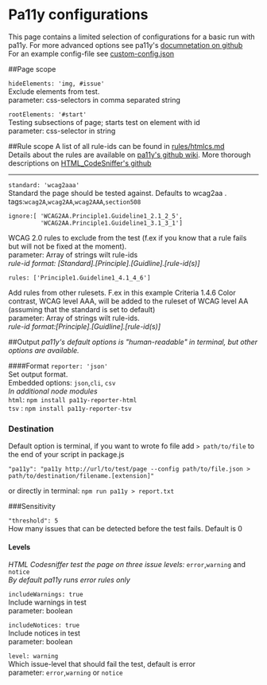 # Pa11y configurations
This page contains a limited selection of configurations for a basic run with
pa11y. For more advanced options see pa11y's [documnetation on github](https://github.com/pa11y/pa11y#configuration)<br>
For an example config-file see [custom-config.json](../../examples/pa11y/custom-config.json) 


##Page scope

``` hideElements: 'img, #issue' ```<br>
Exclude elements from test.<br>
parameter: css-selectors in comma separated string
    
``` rootElements: '#start' ``` <br>
Testing subsections of page; starts test on element with id<br>
parameter: css-selector in string

##Rule scope
A list of all rule-ids can be found in [rules/htmlcs.md](../../rules/htmlcs.md) <br>
Details about the rules are available on [pa11y's github wiki](https://github.com/pa11y/pa11y/wiki/HTML-CodeSniffer-Rules).
More thorough descriptions on [HTML_CodeSniffer's github](http://squizlabs.github.io/HTML_CodeSniffer/Standards/WCAG2/)
<hr>

````standard: 'wcag2aaa'````<br>
Standard the page should be tested against. Defaults to wcag2aa
.<br>
tags:```wcag2A```,```wcag2AA```,```wcag2AAA```,```section508```


```
ignore:[ 'WCAG2AA.Principle1.Guideline1_2.1_2_5',
         'WCAG2AA.Principle1.Guideline1_3.1_3_1']
```
WCAG 2.0 rules to exclude from the test (f.ex if you know that a rule fails but
will not be fixed at the moment).<br> 
parameter: Array of strings wilt rule-ids<br>
<em>rule-id format: [Standard].[Principle].[Guidline].[rule-id(s)]</em>


```
rules: ['Principle1.Guideline1_4.1_4_6']
```
Add rules from other rulesets. F.ex in this example Criteria 1.4.6 Color contrast, WCAG level AAA, will be added to the ruleset
of WCAG level AA (assuming that the standard is set to default)<br>
parameter: Array of strings wilt rule-ids.<br> 
<em>rule-id format:[Principle].[Guidline].[rule-id(s)] </em>

##Output
<em>pa11y's default options is "human-readable" in terminal, but other options are available.</em>

####Format
```reporter: 'json'``` <br>
Set output format.<br>
Embedded options: ````json````,```cli```, ```csv```<br>
<em>In additional node modules</em><br>
````html````: ```npm install pa11y-reporter-html```<br>
```tsv``` : ```npm install pa11y-reporter-tsv```

### Destination
Default option is terminal, if you want to wrote fo file add ```> path/to/file```
to the end of your script in package.js<br>
```
"pa11y": "pa11y http://url/to/test/page --config path/to/file.json > path/to/destination/filename.[extension]"
```

or directly in terminal: ```npm run pa11y > report.txt```

###Sensitivity

``` "threshold": 5 ```<br>
How many issues that can be detected before the test fails. Default is 0

#### Levels
<em>HTML Codesniffer test the page on three issue levels:</em>
```error```,```warning``` and ```notice```
<br><em>By default pa11y runs error rules only</em>

```includeWarnings: true```<br>
Include warnings in test<br>
parameter: boolean

```includeNotices: true ```<br>
Include notices in test<br>
parameter: boolean

```level: warning ```<br>
Which issue-level that should fail the test, default is error<br>
parameter: ```error```,```warning``` or ```notice```

